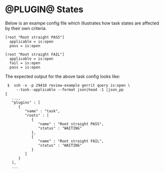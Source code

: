 @PLUGIN@ States
===============

Below is an exampe config file which illustrates how task states are affected
by their own criteria.

```
[root "Root straight PASS"]
  applicable = is:open
  pass = is:open

[root "Root straight FAIL"]
  applicable = is:open
  fail = is:open
  pass = is:open
```

The expected output for the above task config looks like:

```
 $  ssh -x -p 29418 review-example gerrit query is:open \
     --task--applicable --format json|head -1 |json_pp
{
   ...,
   "plugins" : [
      {
         "name" : "task",
         "roots" : [
            {
               "name" : "Root straight PASS",
               "status" : "WAITING"
            },
            {
               "name" : "Root straight FAIL",
               "status" : "WAITING"
            }
         ]
      }
   ],
   ...
```
